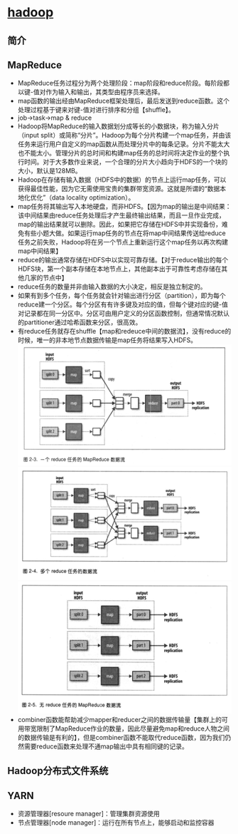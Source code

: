 # [hadoop](http://hadoop.apache.org)

## 简介

## MapReduce

* MapReduce任务过程分为两个处理阶段：map阶段和reduce阶段。每阶段都以键-值对作为输入和输出，其类型由程序员来选择。
* map函数的输出经由MapReduce框架处理后，最后发送到reduce函数。这个处理过程基于键来对键-值对进行排序和分组【shuffle】。
* job->task->map & reduce 
* Hadoop将MapReduce的输入数据划分成等长的小数据块，称为输入分片（input split）或简称“分片”。Hadoop为每个分片构建一个map任务，并由该任务来运行用户自定义的map函数从而处理分片中的每条记录。分片不能太大也不能太小。管理分片的总时间和构建map任务的总时间将决定作业的整个执行时间。对于大多数作业来说，一个合理的分片大小趋向于HDFS的一个块的大小，默认是128MB。
* Hadoop在存储有输入数据（HDFS中的数据）的节点上运行map任务，可以获得最佳性能，因为它无需使用宝贵的集群带宽资源。这就是所谓的“数据本地化优化”（data locality optimization）。
* map任务将其输出写入本地硬盘，而非HDFS。【因为map的输出是中间结果：该中间结果由reduce任务处理后才产生最终输出结果，而且一旦作业完成，map的输出结果就可以删除。因此，如果把它存储在HDFS中并实现备份，难免有些小题大做。如果运行map任务的节点在将map中间结果传送给reduce任务之前失败，Hadoop将在另一个节点上重新运行这个map任务以再次构建map中间结果】
* reduce的输出通常存储在HDFS中以实现可靠存储。【对于reduce输出的每个HDFS块，第一个副本存储在本地节点上，其他副本出于可靠性考虑存储在其他几家的节点中】
* reduce任务的数量并非由输入数据的大小决定，相反是独立制定的。
* 如果有到多个任务，每个任务就会针对输出进行分区（partition），即为每个reduce建一个分区。每个分区有有许多键及对应的值，但每个键对应的键-值对记录都在同一分区中。分区可由用户定义的分区函数控制，但通常情况默认的partitioner通过哈希函数来分区，很高效。
* 有reduce任务就存在shuffle【map和redeuce中间的数据流】，没有reduce的时候，唯一的非本地节点数据传输是map任务将结果写入HDFS。
![avatar](../pic/一个reduce任务的MapReduce数据流.png)
![avatar](../pic/多个reduce任务的数据流.png)
![avatar](../pic/无reduce任务的MapReduce数据流.png)
* combiner函数能帮助减少mapper和reducer之间的数据传输量【集群上的可用带宽限制了MapReduce作业的数量，因此尽量避免map和reduce人物之间的数据传输是有利的】，但是combiner函数不能取代reduce函数，因为我们仍然需要reduce函数来处理不通map输出中具有相同键的记录。


## Hadoop分布式文件系统

## YARN

* 资源管理器[resoure manager]：管理集群资源使用
* 节点管理器[node manager]：运行在所有节点上，能够启动和监控容器

